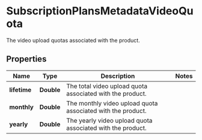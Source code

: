 

# SubscriptionPlansMetadataVideoQuota

The video upload quotas associated with the product.

## Properties

| Name | Type | Description | Notes |
|------------ | ------------- | ------------- | -------------|
|**lifetime** | **Double** | The total video upload quota associated with the product. |  |
|**monthly** | **Double** | The monthly video upload quota associated with the product. |  |
|**yearly** | **Double** | The yearly video upload quota associated with the product. |  |



